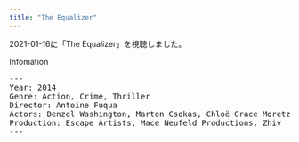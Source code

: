 ```yaml
---
title: "The Equalizer"
---
```

2021-01-16に「The Equalizer」を視聴しました。

Infomation
<pre>
---
Year: 2014
Genre: Action, Crime, Thriller
Director: Antoine Fuqua
Actors: Denzel Washington, Marton Csokas, Chloë Grace Moretz, David Harbour
Production: Escape Artists, Mace Neufeld Productions, Zhiv
---
</pre>
